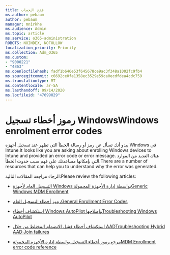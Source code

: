 ```yaml
---
title: فتح الحساب
ms.author: pebaum
author: pebaum
manager: mnirkhe
ms.audience: Admin
ms.topic: article
ms.service: o365-administration
ROBOTS: NOINDEX, NOFOLLOW
localization_priority: Priority
ms.collection: Adm_O365
ms.custom:
- "9000221"
- "4863"
ms.openlocfilehash: fadf1b646e53f645678ce9ac3f348a1002fc9fb4
ms.sourcegitcommit: c6692ce0fa1358ec3529e59ca0ecdfdea4cdc759
ms.translationtype: MT
ms.contentlocale: ar-SA
ms.lasthandoff: 09/14/2020
ms.locfileid: "47699029"
---
```

# <a name="windows-enrolment-error-codes"></a><span data-ttu-id="1bd40-102">رموز أخطاء تسجيل Windows</span><span class="sxs-lookup"><span data-stu-id="1bd40-102">Windows enrolment error codes</span></span>

<span data-ttu-id="1bd40-103">يبدو أنك تسأل عن رمز أو رسالة الخطأ التي تظهر عند تسجيل أجهزة Windows في Intune.</span><span class="sxs-lookup"><span data-stu-id="1bd40-103">It looks like you are asking about enrolling Windows devices to Intune and provided an error code or error message.</span></span> <span data-ttu-id="1bd40-104">هناك العديد من الموارد التي بإمكانها مساعدتك على فهم سبب حدوث الخطأ.</span><span class="sxs-lookup"><span data-stu-id="1bd40-104">There are a number of resources that can help you to understand why the error was generated.</span></span>
 
<span data-ttu-id="1bd40-105">الرجاء مراجعة المقالات التالية:</span><span class="sxs-lookup"><span data-stu-id="1bd40-105">Please review the following articles:</span></span>

- [<span data-ttu-id="1bd40-106">التسجيل العام لأجهزة Windows بواسطة إدارة الأجهزة المحمولة</span><span class="sxs-lookup"><span data-stu-id="1bd40-106">Generic Windows MDM Enrollment</span></span>](https://docs.microsoft.com/mem/intune/enrollment/troubleshoot-windows-enrollment-errors)

- [<span data-ttu-id="1bd40-107">رموز أخطاء التسجيل العام</span><span class="sxs-lookup"><span data-stu-id="1bd40-107">General Enrollment Error Codes</span></span>](https://docs.microsoft.com/mem/intune/enrollment/troubleshoot-device-enrollment-in-intune#general-enrollment-error-codes)

- [<span data-ttu-id="1bd40-108">استكشاف أخطاء Windows AutoPilot وإصلاحها</span><span class="sxs-lookup"><span data-stu-id="1bd40-108">Troubleshooting Windows AutoPilot</span></span>](https://docs.microsoft.com/windows/deployment/windows-autopilot/troubleshooting)

- [<span data-ttu-id="1bd40-109">استكشاف أخطاء فشل الانضمام المختلط من خلال AAD</span><span class="sxs-lookup"><span data-stu-id="1bd40-109">Troubleshooting Hybrid AAD Join failures</span></span>](https://docs.microsoft.com/azure/active-directory/devices/troubleshoot-hybrid-join-windows-current)

- [<span data-ttu-id="1bd40-110">مرجع رموز أخطاء التسجيل بواسطة إدارة الأجهزة المحمولة</span><span class="sxs-lookup"><span data-stu-id="1bd40-110">MDM Enrollment error code reference</span></span>](https://docs.microsoft.com/windows/win32/mdmreg/mdm-registration-constants)
